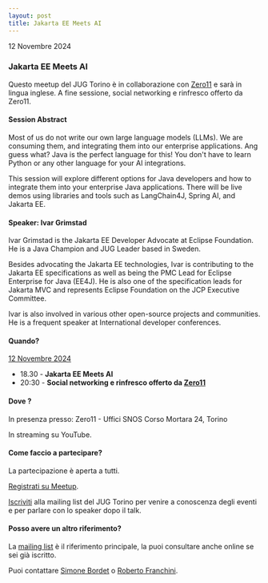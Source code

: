 ```yaml
---
layout: post
title: Jakarta EE Meets AI
---
```


12 Novembre 2024

### Jakarta EE Meets AI

Questo meetup del JUG Torino è in collaborazione con [Zero11](https://www.zero11.it/) e sarà in lingua inglese.
A fine sessione, social networking e rinfresco offerto da Zero11.

#### Session Abstract

Most of us do not write our own large language models (LLMs). We are consuming them, and integrating them into our enterprise applications. Ang guess what? Java is the perfect language for this! You don't have to learn Python or any other language for your AI integrations.

This session will explore different options for Java developers and how to integrate them into your enterprise Java applications. There will be live demos using libraries and tools such as LangChain4J, Spring AI, and Jakarta EE.

#### Speaker: Ivar Grimstad

Ivar Grimstad is the Jakarta EE Developer Advocate at Eclipse Foundation. He is a Java Champion and JUG Leader based in Sweden.

Besides advocating the Jakarta EE technologies, Ivar is contributing to the Jakarta EE specifications as well as being the PMC Lead for Eclipse Enterprise for Java (EE4J). He is also one of the specification leads for Jakarta MVC and represents Eclipse Foundation on the JCP Executive Committee.

Ivar is also involved in various other open-source projects and communities. He is a frequent speaker at International developer conferences.

#### Quando?

<u>12 Novembre 2024</u>

* 18.30 - **Jakarta EE Meets AI**
* 20:30 - **Social networking e rinfresco offerto da [Zero11](https://www.zero11.it/)**

#### Dove ?

In presenza presso:
Zero11 - Uffici SNOS
Corso Mortara 24, Torino

In streaming su YouTube.

#### Come faccio a partecipare?

La partecipazione è aperta a tutti.

[Registrati su Meetup](https://www.meetup.com/jugtorino/events/303527129/).

[Iscriviti](/subscribe/) alla mailing list del JUG Torino per venire a conoscenza degli eventi e per parlare con lo speaker dopo il talk.

#### Posso avere un altro riferimento?

La [mailing list](https://groups.yahoo.com/groups/it-torino-java-jug) è il riferimento principale, la puoi consultare anche online se sei già iscritto.

Puoi contattare [Simone Bordet](/people/simonebordet/) o [Roberto Franchini](/people/robertofranchini/).
